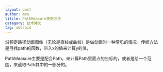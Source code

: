 ```yaml
---
layout: post
author: mxn
titile: PathMeasure使用方法
category: 技术博文
tag: android
---
```


沿预定路径动画图像（无论是直线或曲线）是做动画时一种常见的情况。传统方法是寻找path的函数，带入x的值来计算y的值，


PathMeasure主要是配合Path，来计算Path里面点的坐标的，或者是给一个范围，来截取Path其中的一部分的。






